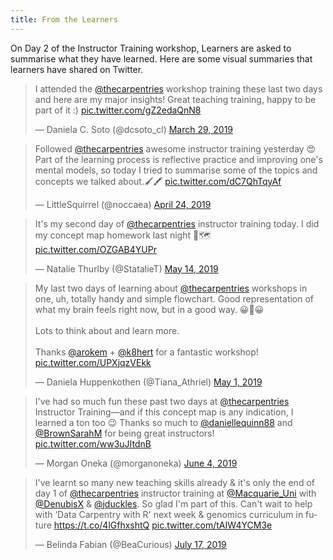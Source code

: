 ```yaml
---
title: From the Learners
---
```


On Day 2 of the Instructor Training workshop, Learners are asked to summarise what they have learned.
Here are some visual summaries that learners have shared on Twitter.

<blockquote class="twitter-tweet"><p lang="en" dir="ltr">I attended the <a href="https://twitter.com/thecarpentries?ref_src=twsrc%5Etfw">@thecarpentries</a> workshop training these last two days and here are my major insights! Great teaching training, happy to be part of it :) <a href="https://t.co/gZ2edaQnN8">pic.twitter.com/gZ2edaQnN8</a></p>&mdash; Daniela C. Soto (@dcsoto_cl) <a href="https://twitter.com/dcsoto_cl/status/1111447971550228480?ref_src=twsrc%5Etfw">March 29, 2019</a></blockquote> <script async src="https://platform.twitter.com/widgets.js" charset="utf-8"></script>

<blockquote class="twitter-tweet"><p lang="en" dir="ltr">Followed <a href="https://twitter.com/thecarpentries?ref_src=twsrc%5Etfw">@thecarpentries</a> awesome instructor training yesterday 😍 <br>Part of the learning process is reflective practice and improving one&#39;s mental models, so today I tried to summarise some of the topics and concepts we talked about.🖌️🖍️ <a href="https://t.co/dC7QhTqyAf">pic.twitter.com/dC7QhTqyAf</a></p>&mdash; LittleSquirrel (@noccaea) <a href="https://twitter.com/noccaea/status/1121116063977082881?ref_src=twsrc%5Etfw">April 24, 2019</a></blockquote> <script async src="https://platform.twitter.com/widgets.js" charset="utf-8"></script>

<blockquote class="twitter-tweet"><p lang="en" dir="ltr">It&#39;s my second day of <a href="https://twitter.com/thecarpentries?ref_src=twsrc%5Etfw">@thecarpentries</a> instructor training today. I did my concept map homework last night 🧠🗺️ <a href="https://t.co/OZGAB4YUPr">pic.twitter.com/OZGAB4YUPr</a></p>&mdash; Natalie Thurlby (@StatalieT) <a href="https://twitter.com/StatalieT/status/1128209011814424576?ref_src=twsrc%5Etfw">May 14, 2019</a></blockquote> <script async src="https://platform.twitter.com/widgets.js" charset="utf-8"></script>

<blockquote class="twitter-tweet"><p lang="en" dir="ltr">My last two days of learning about <a href="https://twitter.com/thecarpentries?ref_src=twsrc%5Etfw">@thecarpentries</a> workshops in one, uh, totally handy and simple flowchart. Good representation of what my brain feels right now, but in a good way. 😀🤯😀<br><br>Lots to think about and learn more.<br><br>Thanks <a href="https://twitter.com/arokem?ref_src=twsrc%5Etfw">@arokem</a> + <a href="https://twitter.com/k8hert?ref_src=twsrc%5Etfw">@k8hert</a> for a fantastic workshop! <a href="https://t.co/UPXjqzVEkk">pic.twitter.com/UPXjqzVEkk</a></p>&mdash; Daniela Huppenkothen (@Tiana_Athriel) <a href="https://twitter.com/Tiana_Athriel/status/1123443249681711104?ref_src=twsrc%5Etfw">May 1, 2019</a></blockquote> <script async src="https://platform.twitter.com/widgets.js" charset="utf-8"></script>

<blockquote class="twitter-tweet"><p lang="en" dir="ltr">I&#39;ve had so much fun these past two days at <a href="https://twitter.com/thecarpentries?ref_src=twsrc%5Etfw">@thecarpentries</a> Instructor Training—and if this concept map is any indication, I learned a ton too 😉 Thanks so much to <a href="https://twitter.com/daniellequinn88?ref_src=twsrc%5Etfw">@daniellequinn88</a> and <a href="https://twitter.com/BrownSarahM?ref_src=twsrc%5Etfw">@BrownSarahM</a> for being great instructors! <a href="https://t.co/ww3uJItdnB">pic.twitter.com/ww3uJItdnB</a></p>&mdash; Morgan Oneka (@morganoneka) <a href="https://twitter.com/morganoneka/status/1136045253033713664?ref_src=twsrc%5Etfw">June 4, 2019</a></blockquote> <script async src="https://platform.twitter.com/widgets.js" charset="utf-8"></script>

<blockquote class="twitter-tweet"><p lang="en" dir="ltr">I've learnt so many new teaching skills already &amp; it's only the end of day 1 of <a href="https://twitter.com/thecarpentries?ref_src=twsrc%5Etfw">@thecarpentries</a> instructor training at <a href="https://twitter.com/Macquarie_Uni?ref_src=twsrc%5Etfw">@Macquarie_Uni</a> with <a href="https://twitter.com/DenubisX?ref_src=twsrc%5Etfw">@DenubisX</a> &amp; <a href="https://twitter.com/jduckles?ref_src=twsrc%5Etfw">@jduckles</a>. So glad I'm part of this. Can't wait to help with ‘Data Carpentry with R' next week &amp; genomics curriculum in future <a href="https://t.co/4lGfhxshtQ">https://t.co/4lGfhxshtQ</a> <a href="https://t.co/tAIW4YCM3e">pic.twitter.com/tAIW4YCM3e</a></p>&mdash; Belinda Fabian (@BeaCurious) <a href="https://twitter.com/BeaCurious/status/1151490842617475072?ref_src=twsrc%5Etfw">July 17, 2019</a></blockquote> <script async src="https://platform.twitter.com/widgets.js" charset="utf-8"></script>


